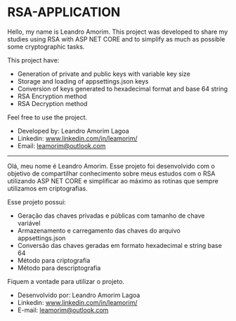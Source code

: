 # RSA-APPLICATION

Hello, my name is Leandro Amorim. This project was developed to share my studies using RSA with ASP NET CORE and to simplify as much as possible some cryptographic tasks.

This project have:

- Generation of private and public keys with variable key size
- Storage and loading of appsettings.json keys
- Conversion of keys generated to hexadecimal format and base 64 string
- RSA Encryption method
- RSA Decryption method

Feel free to use the project.

- Developed by: Leandro Amorim Lagoa
- Linkedin: www.linkedin.com/in/leamorim/
- Email: leamorim@outlook.com

----
Olá, meu nome é Leandro Amorim.
Esse projeto foi desenvolvido com o objetivo de compartilhar conhecimento sobre meus estudos com o RSA utilizando ASP NET CORE e simplificar ao máximo as rotinas que sempre utilizamos em criptografias. 

Esse projeto possui:
- Geração das chaves privadas e públicas com tamanho de chave variável
- Armazenamento e carregamento das chaves do arquivo appsettings.json
- Conversão das chaves geradas em formato hexadecimal e string base 64
- Método para criptografia
- Método para descriptografia

Fiquem a vontade para utilizar o projeto.

 * Desenvolvido por: Leandro Amorim Lagoa
 * Linkedin: www.linkedin.com/in/leamorim/
 * E-mail: leamorim@outlook.com
